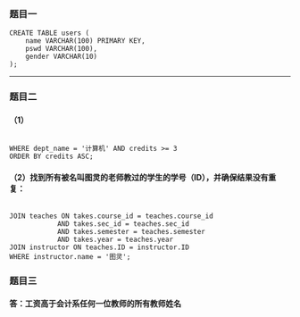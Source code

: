 ### **题目一**

```
CREATE TABLE users (
    name VARCHAR(100) PRIMARY KEY,
    pswd VARCHAR(100),
    gender VARCHAR(10)
);
```

------

### **题目二**

#### （1）

```

WHERE dept_name = '计算机' AND credits >= 3
ORDER BY credits ASC;
```

#### （2）找到所有被名叫图灵的老师教过的学生的学号（ID），并确保结果没有重复：

```

JOIN teaches ON takes.course_id = teaches.course_id 
            AND takes.sec_id = teaches.sec_id 
            AND takes.semester = teaches.semester 
            AND takes.year = teaches.year
JOIN instructor ON teaches.ID = instructor.ID
WHERE instructor.name = '图灵';
```

### **题目三**

####     答：**工资高于会计系任何一位教师的所有教师姓名**
